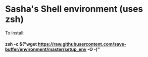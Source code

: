 # Sasha's Shell environment (uses zsh)

To install:
#### zsh -c $("wget https://raw.githubusercontent.com/save-buffer/environment/master/setup_env -O -)"
